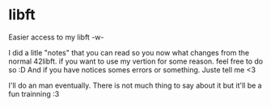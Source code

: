 # libft
Easier access to my libft -w-

I did a litle "notes" that you can read so you now what changes from the normal 42libft. if you  want to use my vertion for some reason. feel free to do so :D And if you have notices somes errors or something. Juste tell me <3

I'll do an man eventually. There is not much thing to say about it but it'll be a fun trainning :3
